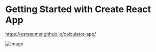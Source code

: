 # Getting Started with Create React App

https://esrasumer.github.io/calculator-app/

![image](https://user-images.githubusercontent.com/100795029/184974662-9521563e-dce3-4b15-9e2c-e44b453bb0ae.png)
